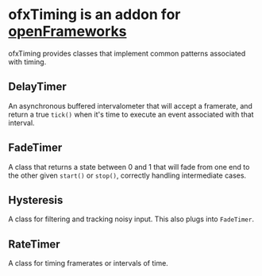 # ofxTiming is an addon for [openFrameworks](http://openframeworks.cc)

ofxTiming provides classes that implement common patterns associated with timing.

## DelayTimer

An asynchronous buffered intervalometer that will accept a framerate, and return a true `tick()` when it's time to execute an event associated with that interval.

## FadeTimer

A class that returns a state between 0 and 1 that will fade from one end to the other given `start()` or `stop()`, correctly handling intermediate cases.

## Hysteresis

A class for filtering and tracking noisy input. This also plugs into `FadeTimer`.

## RateTimer

A class for timing framerates or intervals of time.